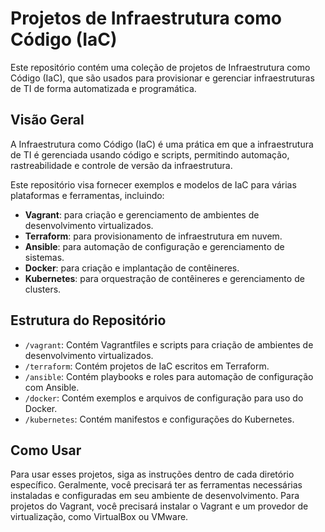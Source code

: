 # Projetos de Infraestrutura como Código (IaC)

Este repositório contém uma coleção de projetos de Infraestrutura como Código (IaC), que são usados para provisionar e gerenciar infraestruturas de TI de forma automatizada e programática.

## Visão Geral

A Infraestrutura como Código (IaC) é uma prática em que a infraestrutura de TI é gerenciada usando código e scripts, permitindo automação, rastreabilidade e controle de versão da infraestrutura.

Este repositório visa fornecer exemplos e modelos de IaC para várias plataformas e ferramentas, incluindo:

- **Vagrant**: para criação e gerenciamento de ambientes de desenvolvimento virtualizados.
- **Terraform**: para provisionamento de infraestrutura em nuvem.
- **Ansible**: para automação de configuração e gerenciamento de sistemas.
- **Docker**: para criação e implantação de contêineres.
- **Kubernetes**: para orquestração de contêineres e gerenciamento de clusters.

## Estrutura do Repositório

- `/vagrant`: Contém Vagrantfiles e scripts para criação de ambientes de desenvolvimento virtualizados.
- `/terraform`: Contém projetos de IaC escritos em Terraform.
- `/ansible`: Contém playbooks e roles para automação de configuração com Ansible.
- `/docker`: Contém exemplos e arquivos de configuração para uso do Docker.
- `/kubernetes`: Contém manifestos e configurações do Kubernetes.

## Como Usar

Para usar esses projetos, siga as instruções dentro de cada diretório específico. Geralmente, você precisará ter as ferramentas necessárias instaladas e configuradas em seu ambiente de desenvolvimento. Para projetos do Vagrant, você precisará instalar o Vagrant e um provedor de virtualização, como VirtualBox ou VMware.

